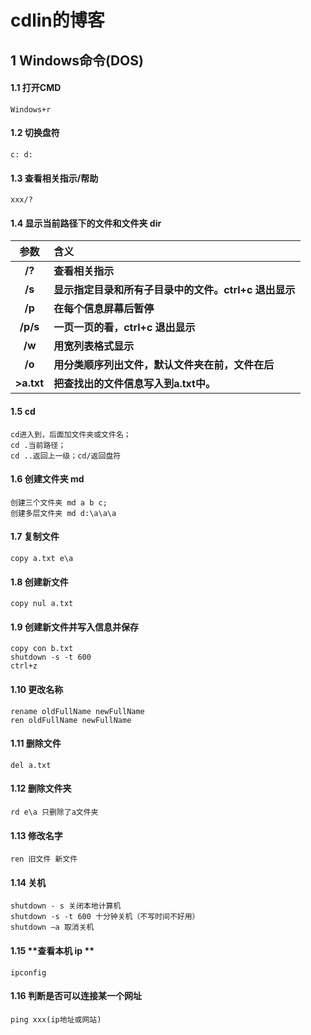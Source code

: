 # cdlin的博客

##  1 Windows命令(DOS)

#### 1.1 打开CMD
```
Windows+r
```
#### 1.2 切换盘符
```
c: d:
```
#### 1.3 查看相关指示/帮助
```
xxx/?
```
#### 1.4 显示当前路径下的文件和文件夹 dir

|    参数    | 含义                                                  |
| :--------: | :---------------------------------------------------- |
|   **/?**   | **查看相关指示**                                      |
|   **/s**   | **显示指定目录和所有子目录中的文件。ctrl+c 退出显示** |
|   **/p**   | **在每个信息屏幕后暂停**                              |
|  **/p/s**  | **一页一页的看，ctrl+c 退出显示**                     |
|   **/w**   | **用宽列表格式显示**                                  |
|   **/o**   | **用分类顺序列出文件，默认文件夹在前，文件在后**      |
| **>a.txt** | **把查找出的文件信息写入到a.txt中。**                 |

#### 1.5 cd

```
cd进入到，后面加文件夹或文件名；
cd .当前路径；
cd ..返回上一级；cd/返回盘符
```

#### 1.6 **创建文件夹** md

```
创建三个文件夹 md a b c;
创建多层文件夹 md d:\a\a\a
```

#### 1.7 **复制文件**

```
copy a.txt e\a
```

#### 1.8 **创建新文件**

```
copy nul a.txt
```

#### 1.9 **创建新文件并写入信息并保存**

```
copy con b.txt
shutdown -s -t 600
ctrl+z
```

#### 1.10 **更改名称**

```
rename oldFullName newFullName 
ren oldFullName newFullName
```

#### 1.11 **删除文件**

```
del a.txt
```

#### 1.12 **删除文件夹**

```
rd e\a 只删除了a文件夹
```

#### 1.13 **修改名字**

```
ren 旧文件 新文件
```

#### 1.14 **关机**

```
shutdown - s 关闭本地计算机
shutdown -s -t 600 十分钟关机（不写时间不好用）
shutdown –a 取消关机
```

#### 1.15 **查看本机 ip **

```
ipconfig
```

#### 1.16 **判断是否可以连接某一个网址**

```
ping xxx(ip地址或网站)
```
